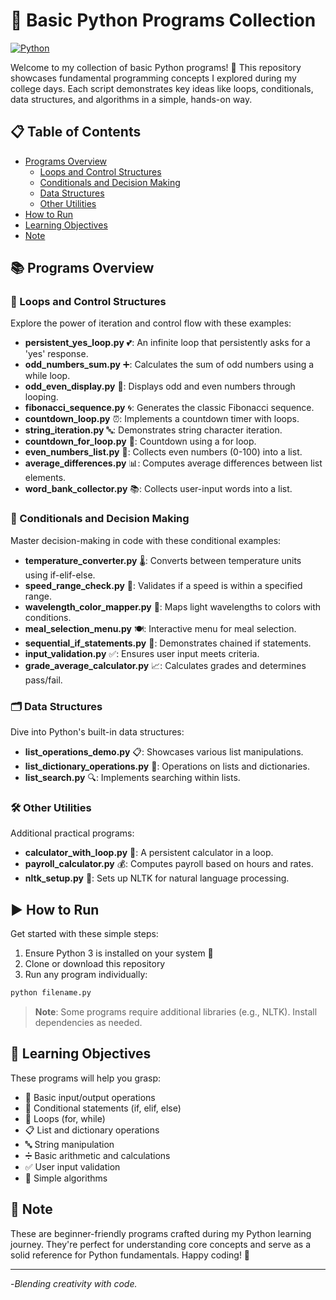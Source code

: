 # 🚀 Basic Python Programs Collection

[![Python](https://img.shields.io/badge/Python-3.6+-blue.svg)](https://www.python.org/)

Welcome to my collection of basic Python programs! 🎉 This repository showcases fundamental programming concepts I explored during my college days. Each script demonstrates key ideas like loops, conditionals, data structures, and algorithms in a simple, hands-on way.

## 📋 Table of Contents
- [Programs Overview](#programs-overview)
  - [Loops and Control Structures](#loops-and-control-structures)
  - [Conditionals and Decision Making](#conditionals-and-decision-making)
  - [Data Structures](#data-structures)
  - [Other Utilities](#other-utilities)
- [How to Run](#how-to-run)
- [Learning Objectives](#learning-objectives)
- [Note](#note)

## 📚 Programs Overview

### 🔄 Loops and Control Structures
Explore the power of iteration and control flow with these examples:

- **persistent_yes_loop.py** 💕: An infinite loop that persistently asks for a 'yes' response.
- **odd_numbers_sum.py** ➕: Calculates the sum of odd numbers using a while loop.
- **odd_even_display.py** 🔢: Displays odd and even numbers through looping.
- **fibonacci_sequence.py** 🌀: Generates the classic Fibonacci sequence.
- **countdown_loop.py** ⏰: Implements a countdown timer with loops.
- **string_iteration.py** 🔤: Demonstrates string character iteration.
- **countdown_for_loop.py** 🔄: Countdown using a for loop.
- **even_numbers_list.py** 📝: Collects even numbers (0-100) into a list.
- **average_differences.py** 📊: Computes average differences between list elements.
- **word_bank_collector.py** 📚: Collects user-input words into a list.

### 🤔 Conditionals and Decision Making
Master decision-making in code with these conditional examples:

- **temperature_converter.py** 🌡️: Converts between temperature units using if-elif-else.
- **speed_range_check.py** 🚗: Validates if a speed is within a specified range.
- **wavelength_color_mapper.py** 🌈: Maps light wavelengths to colors with conditions.
- **meal_selection_menu.py** 🍽️: Interactive menu for meal selection.
- **sequential_if_statements.py** 🔀: Demonstrates chained if statements.
- **input_validation.py** ✅: Ensures user input meets criteria.
- **grade_average_calculator.py** 📈: Calculates grades and determines pass/fail.

### 🗂️ Data Structures
Dive into Python's built-in data structures:

- **list_operations_demo.py** 📋: Showcases various list manipulations.
- **list_dictionary_operations.py** 📖: Operations on lists and dictionaries.
- **list_search.py** 🔍: Implements searching within lists.

### 🛠️ Other Utilities
Additional practical programs:

- **calculator_with_loop.py** 🧮: A persistent calculator in a loop.
- **payroll_calculator.py** 💰: Computes payroll based on hours and rates.
- **nltk_setup.py** 📖: Sets up NLTK for natural language processing.

## ▶️ How to Run

Get started with these simple steps:

1. Ensure Python 3 is installed on your system 🐍
2. Clone or download this repository
3. Run any program individually:

```bash
python filename.py
```

> **Note**: Some programs require additional libraries (e.g., NLTK). Install dependencies as needed.

## 🎯 Learning Objectives

These programs will help you grasp:

- 🔄 Basic input/output operations
- 🤔 Conditional statements (if, elif, else)
- 🔁 Loops (for, while)
- 📋 List and dictionary operations
- 🔤 String manipulation
- ➗ Basic arithmetic and calculations
- ✅ User input validation
- 🧠 Simple algorithms

## 📝 Note

These are beginner-friendly programs crafted during my Python learning journey. They're perfect for understanding core concepts and serve as a solid reference for Python fundamentals. Happy coding! 🚀

---

-*Blending creativity with code.*
